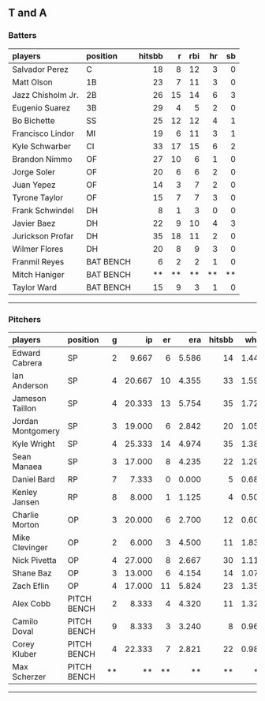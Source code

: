 ## T and A

### Batters

 
|players           |position  | hitsbb|  r| rbi| hr| sb| 
|:-----------------|:---------|------:|--:|---:|--:|--:| 
|Salvador Perez    |C         |     18|  8|  12|  3|  0| 
|Matt Olson        |1B        |     23|  7|  11|  3|  0| 
|Jazz Chisholm Jr. |2B        |     26| 15|  14|  6|  3| 
|Eugenio Suarez    |3B        |     29|  4|   5|  2|  0| 
|Bo Bichette       |SS        |     25| 12|  12|  4|  1| 
|Francisco Lindor  |MI        |     19|  6|  11|  3|  1| 
|Kyle Schwarber    |CI        |     33| 17|  15|  6|  2| 
|Brandon Nimmo     |OF        |     27| 10|   6|  1|  0| 
|Jorge Soler       |OF        |     20|  6|   6|  2|  0| 
|Juan Yepez        |OF        |     14|  3|   7|  2|  0| 
|Tyrone Taylor     |OF        |     15|  7|   7|  3|  0| 
|Frank Schwindel   |DH        |      8|  1|   3|  0|  0| 
|Javier Baez       |DH        |     22|  9|  10|  4|  3| 
|Jurickson Profar  |DH        |     35| 18|  11|  2|  0| 
|Wilmer Flores     |DH        |     20|  8|   9|  3|  0| 
|Franmil Reyes     |BAT BENCH |      6|  2|   2|  1|  0| 
|Mitch Haniger     |BAT BENCH |     **| **|  **| **| **| 
|Taylor Ward       |BAT BENCH |     15|  9|   3|  1|  0| 


* * *

### Pitchers

 
|players           |position    |  g|     ip| er|   era| hitsbb|  whip| so|  w| sv| 
|:-----------------|:-----------|--:|------:|--:|-----:|------:|-----:|--:|--:|--:| 
|Edward Cabrera    |SP          |  2|  9.667|  6| 5.586|     14| 1.448|  6|  1|  0| 
|Ian Anderson      |SP          |  4| 20.667| 10| 4.355|     33| 1.597| 20|  2|  0| 
|Jameson Taillon   |SP          |  4| 20.333| 13| 5.754|     35| 1.721| 19|  2|  0| 
|Jordan Montgomery |SP          |  3| 19.000|  6| 2.842|     20| 1.053| 12|  2|  0| 
|Kyle Wright       |SP          |  4| 25.333| 14| 4.974|     35| 1.382| 26|  3|  0| 
|Sean Manaea       |SP          |  3| 17.000|  8| 4.235|     22| 1.294| 14|  1|  0| 
|Daniel Bard       |RP          |  7|  7.333|  0| 0.000|      5| 0.682|  8|  0|  4| 
|Kenley Jansen     |RP          |  8|  8.000|  1| 1.125|      4| 0.500| 12|  1|  6| 
|Charlie Morton    |OP          |  3| 20.000|  6| 2.700|     12| 0.600| 32|  0|  0| 
|Mike Clevinger    |OP          |  2|  6.000|  3| 4.500|     11| 1.833|  5|  0|  0| 
|Nick Pivetta      |OP          |  4| 27.000|  8| 2.667|     30| 1.111| 28|  3|  0| 
|Shane Baz         |OP          |  3| 13.000|  6| 4.154|     14| 1.077| 15|  0|  0| 
|Zach Eflin        |OP          |  4| 17.000| 11| 5.824|     23| 1.353| 11|  1|  0| 
|Alex Cobb         |PITCH BENCH |  2|  8.333|  4| 4.320|     11| 1.320|  6|  0|  0| 
|Camilo Doval      |PITCH BENCH |  9|  8.333|  3| 3.240|      8| 0.960| 12|  2|  3| 
|Corey Kluber      |PITCH BENCH |  4| 22.333|  7| 2.821|     22| 0.985| 20|  1|  0| 
|Max Scherzer      |PITCH BENCH | **|     **| **|    **|     **|    **| **| **| **| 


* * *


